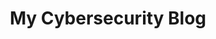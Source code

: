 <!DOCTYPE html>
<html lang="en">
<head>
    <meta charset="UTF-8">
    <meta name="viewport" content="width=device-width, initial-scale=1.0">
    <title>My Cybersecurity Blog</title>
    <link rel="stylesheet" href="https://cdn.jsdelivr.net/npm/minima/css/minima.css">
</head>
<body>
    <header>
        <h1><strong>My Cybersecurity Blog</strong></h1>
    </header>
    <!-- Your content here -->
</body>
</html>
